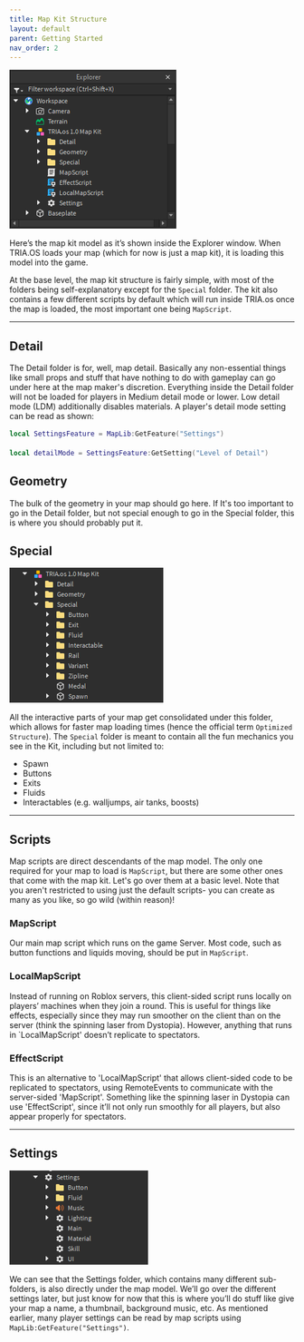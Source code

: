 ```yaml
---
title: Map Kit Structure
layout: default
parent: Getting Started
nav_order: 2
---
```


![](../../assets/images/explorer_kit.png)

Here’s the map kit model as it’s shown inside the Explorer window. When TRIA.OS loads your map (which for now is just a map kit), it is loading this model into the game.

At the base level, the map kit structure is fairly simple, with most of the folders being self-explanatory except for the `Special` folder. The kit also contains a few different scripts by default which will run inside TRIA.os once the map is loaded, the most important one being `MapScript`.

***

## Detail
The Detail folder is for, well, map detail. Basically any non-essential things like small props and stuff that have nothing to do with gameplay can go under here at the map maker's discretion. Everything inside the Detail folder will not be loaded for players in Medium detail mode or lower. Low detail mode (LDM) additionally disables materials. A player's detail mode setting can be read as shown:

```lua
local SettingsFeature = MapLib:GetFeature("Settings")

local detailMode = SettingsFeature:GetSetting("Level of Detail")
```

## Geometry
The bulk of the geometry in your map should go here. If It's too important to go in the Detail folder, but not special enough to go in the Special folder, this is where you should probably put it.

## Special
![](../../assets/images/explorer_special.png)

All the interactive parts of your map get consolidated under this folder, which allows for faster map loading times (hence the official term `Optimized Structure`). The `Special` folder is meant to contain all the fun mechanics you see in the Kit, including but not limited to: 
- Spawn
- Buttons
- Exits
- Fluids
- Interactables (e.g. walljumps, air tanks, boosts)

***

## Scripts
Map scripts are direct descendants of the map model. The only one required for your map to load is `MapScript`, but there are some other ones that come with the map kit. Let's go over them at a basic level. Note that you aren't restricted to using just the default scripts- you can create as many as you like, so go wild (within reason)!

### MapScript
Our main map script which runs on the game Server. Most code, such as button functions and liquids moving, should be put in `MapScript`.

### LocalMapScript
Instead of running on Roblox servers, this client-sided script runs locally on players’ machines when they join a round. This is useful for things like effects, especially since they may run smoother on the client than on the server (think the spinning laser from Dystopia). However, anything that runs in `LocalMapScript' doesn’t replicate to spectators.

### EffectScript
This is an alternative to 'LocalMapScript' that allows client-sided code to be replicated to spectators, using RemoteEvents to communicate with the server-sided 'MapScript'. Something like the spinning laser in Dystopia can use 'EffectScript', since it’ll not only run smoothly for all players, but also appear properly for spectators.

***

## Settings
![](../../assets/images/explorer_settings.png)

We can see that the Settings folder, which contains many different sub-folders, is also directly under the map model. We’ll go over the different settings later, but just know for now that this is where you’ll do stuff like give your map a name, a thumbnail, background music, etc. As mentioned earlier, many player settings can be read by map scripts using `MapLib:GetFeature("Settings")`.